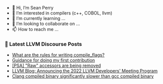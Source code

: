 - 👋 Hi, I’m Sean Perry
- 👀 I’m interested in compilers (c++, COBOL, llvm)
- 🌱 I’m currently learning ...
- 💞️ I’m looking to collaborate on ...
- 📫 How to reach me ...

<!---
s66perry/s66perry is a ✨ special ✨ repository because its `README.md` (this file) appears on your GitHub profile.
You can click the Preview link to take a look at your changes.
--->
### 📕 Latest LLVM Discourse Posts

<!-- DISCOURSE-LLVM:START -->
- [What are the rules for writing compile_flags?](https://discourse.llvm.org/t/what-are-the-rules-for-writing-compile-flags/65631#post_1)
- [Guidance for doing my first contribution](https://discourse.llvm.org/t/guidance-for-doing-my-first-contribution/65590#post_5)
- [[PSA] &quot;Raw&quot; accessors are being removed](https://discourse.llvm.org/t/psa-raw-accessors-are-being-removed/65629#post_1)
- [LLVM Blog: Announcing the 2022 LLVM Developers&#39; Meeting Program](https://discourse.llvm.org/t/llvm-blog-announcing-the-2022-llvm-developers-meeting-program/65625#post_1)
- [Clang compiled binary significantly slower than gcc compiled binary](https://discourse.llvm.org/t/clang-compiled-binary-significantly-slower-than-gcc-compiled-binary/65624#post_1)
<!-- DISCOURSE-LLVM:END -->
